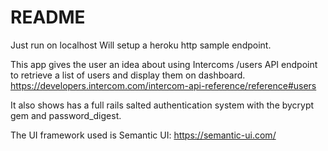 # README

Just run on localhost  Will setup a heroku http sample endpoint. 

This app gives the user an idea about using Intercoms /users API endpoint to retrieve a list of users and display them on dashboard. 
https://developers.intercom.com/intercom-api-reference/reference#users

It also shows has a full rails salted authentication system with the bycrypt gem and password_digest. 

The UI framework used is Semantic UI: https://semantic-ui.com/
